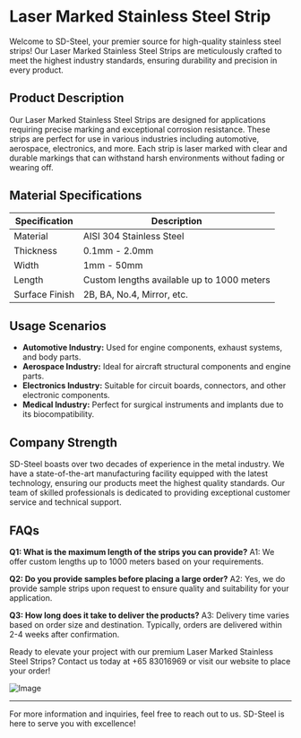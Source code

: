 # Laser Marked Stainless Steel Strip

Welcome to SD-Steel, your premier source for high-quality stainless steel strips! Our Laser Marked Stainless Steel Strips are meticulously crafted to meet the highest industry standards, ensuring durability and precision in every product.

## Product Description

Our Laser Marked Stainless Steel Strips are designed for applications requiring precise marking and exceptional corrosion resistance. These strips are perfect for use in various industries including automotive, aerospace, electronics, and more. Each strip is laser marked with clear and durable markings that can withstand harsh environments without fading or wearing off.

## Material Specifications

| Specification         | Description                                             |
|-----------------------|---------------------------------------------------------|
| Material              | AISI 304 Stainless Steel                                |
| Thickness             | 0.1mm - 2.0mm                                           |
| Width                 | 1mm - 50mm                                              |
| Length                | Custom lengths available up to 1000 meters              |
| Surface Finish        | 2B, BA, No.4, Mirror, etc.                              |

## Usage Scenarios

- **Automotive Industry:** Used for engine components, exhaust systems, and body parts.
- **Aerospace Industry:** Ideal for aircraft structural components and engine parts.
- **Electronics Industry:** Suitable for circuit boards, connectors, and other electronic components.
- **Medical Industry:** Perfect for surgical instruments and implants due to its biocompatibility.

## Company Strength

SD-Steel boasts over two decades of experience in the metal industry. We have a state-of-the-art manufacturing facility equipped with the latest technology, ensuring our products meet the highest quality standards. Our team of skilled professionals is dedicated to providing exceptional customer service and technical support.

## FAQs

**Q1: What is the maximum length of the strips you can provide?**
A1: We offer custom lengths up to 1000 meters based on your requirements.

**Q2: Do you provide samples before placing a large order?**
A2: Yes, we do provide sample strips upon request to ensure quality and suitability for your application.

**Q3: How long does it take to deliver the products?**
A3: Delivery time varies based on order size and destination. Typically, orders are delivered within 2-4 weeks after confirmation.

Ready to elevate your project with our premium Laser Marked Stainless Steel Strips? Contact us today at +65 83016969 or visit our website to place your order!

![Image](https://github.com/user-attachments/assets/2567258e-e124-4816-932d-1809bd27ef0b)

---

For more information and inquiries, feel free to reach out to us. SD-Steel is here to serve you with excellence!